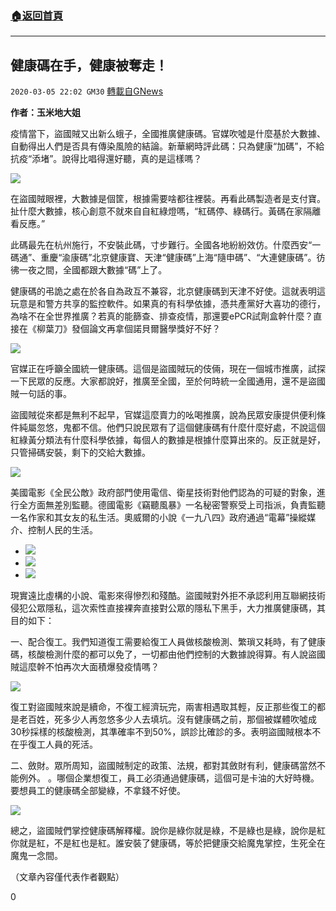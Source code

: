 ###  [:house:返回首頁](https://github.com/ourhimalayas/txt)
---

## 健康碼在手，健康被奪走！
`2020-03-05 22:02 GM30` [轉載自GNews](https://gnews.org/zh-hant/131804/)

**作者：玉米地大姐**

疫情當下，盜國賊又出新么蛾子，全國推廣健康碼。官媒吹噓是什麼基於大數據、自動得出人們是否具有傳染風險的結論。新華網時評此碼：只為健康“加碼”，不給抗疫“添堵”。說得比唱得還好聽，真的是這樣嗎？

![](https://s3-ap-northeast-1.amazonaws.com/news.guo.offload.media/wp-content/uploads/2020/03/05210658/%E5%9B%BE%E7%89%871-26.png)

在盜國賊眼裡，大數據是個筐，根據需要啥都往裡裝。再看此碼製造者是支付寶。扯什麼大數據，核心創意不就來自自紅綠燈嗎，“紅碼停、綠碼行。黃碼在家隔離看反應。”

此碼最先在杭州施行，不安裝此碼，寸步難行。全國各地紛紛效仿。什麼西安“一碼通”、重慶“渝康碼”北京健康寶、天津“健康碼”上海“隨申碼”、“大連健康碼”。彷彿一夜之間，全國都跟大數據“碼”上了。

健康碼的弔詭之處在於各自為政互不兼容，北京健康碼到天津不好使。這就表明這玩意是和警方共享的監控軟件。如果真的有科學依據，憑共產黨好大喜功的德行，為啥不在全世界推廣？若真的能篩查、排查疫情，那還要ePCR試劑盒幹什麼？直接在《柳葉刀》發個論文再拿個諾貝爾醫學獎好不好？

![](https://s3-ap-northeast-1.amazonaws.com/news.guo.offload.media/wp-content/uploads/2020/03/05210734/%E5%9B%BE%E7%89%872-24.png)

官媒正在呼籲全國統一健康碼。這個是盜國賊玩的伎倆，現在一個城市推廣，試探一下民眾的反應。大家都說好，推廣至全國，至於何時統一全國通用，還不是盜國賊一句話的事。

盜國賊從來都是無利不起早，官媒這麼賣力的吆喝推廣，說為民眾安康提供便利條件純屬忽悠，鬼都不信。他們只說民眾有了這個健康碼有什麼什麼好處，不說這個紅綠黃分類法有什麼科學依據，每個人的數據是根據什麼算出來的。反正就是好，只管掃碼安裝，剩下的交給大數據。

![](https://s3-ap-northeast-1.amazonaws.com/news.guo.offload.media/wp-content/uploads/2020/03/05210806/%E5%9B%BE%E7%89%873-19.png)

美國電影《全民公敵》政府部門使用電信、衛星技術對他們認為的可疑的對象，進行全方面無差別監聽。德國電影《竊聽風暴》一名秘密警察受上司指派，負責監聽一名作家和其女友的私生活。奧威爾的小說《一九八四》政府通過“電幕”操縱媒介、控制人民的生活。

- ![](https://s3-ap-northeast-1.amazonaws.com/news.guo.offload.media/wp-content/uploads/2020/03/05211020/%E5%9B%BE%E7%89%874-14.png)
- ![](https://s3-ap-northeast-1.amazonaws.com/news.guo.offload.media/wp-content/uploads/2020/03/05211039/%E5%9B%BE%E7%89%875-8.png)
- ![](https://s3-ap-northeast-1.amazonaws.com/news.guo.offload.media/wp-content/uploads/2020/03/05211053/%E5%9B%BE%E7%89%876-7.png)


現實遠比虛構的小說、電影來得慘烈和殘酷。盜國賊對外拒不承認利用互聯網技術侵犯公眾隱私，這次索性直接裸奔直接對公眾的隱私下黑手，大力推廣健康碼，其目的如下：

一、配合復工。我們知道復工需要給復工人員做核酸檢測、繁瑣又耗時，有了健康碼，核酸檢測什麼的都可以免了，一切都由他們控制的大數據說得算。有人說盜國賊這麼幹不怕再次大面積爆發疫情嗎？

![](https://s3-ap-northeast-1.amazonaws.com/news.guo.offload.media/wp-content/uploads/2020/03/05211144/%E5%9B%BE%E7%89%877-6.png)

復工對盜國賊來說是續命，不復工經濟玩完，兩害相遇取其輕，反正那些復工的都是老百姓，死多少人再忽悠多少人去填坑。沒有健康碼之前，那個被媒體吹噓成30秒採樣的核酸檢測，其準確率不到50%，誤診比確診的多。表明盜國賊根本不在乎復工人員的死活。

二、斂財。眾所周知，盜國賊制定的政策、法規，都對其斂財有利，健康碼當然不能例外。 。哪個企業想復工，員工必須通過健康碼，這個可是卡油的大好時機。要想員工的健康碼全部變綠，不拿錢不好使。

![](https://s3-ap-northeast-1.amazonaws.com/news.guo.offload.media/wp-content/uploads/2020/03/05211213/%E5%9B%BE%E7%89%878-2.png)

總之，盜國賊們掌控健康碼解釋權。說你是綠你就是綠，不是綠也是綠，說你是紅你就是紅，不是紅也是紅。誰安裝了健康碼，等於把健康交給魔鬼掌控，生死全在魔鬼一念間。

（文章內容僅代表作者觀點）

0
